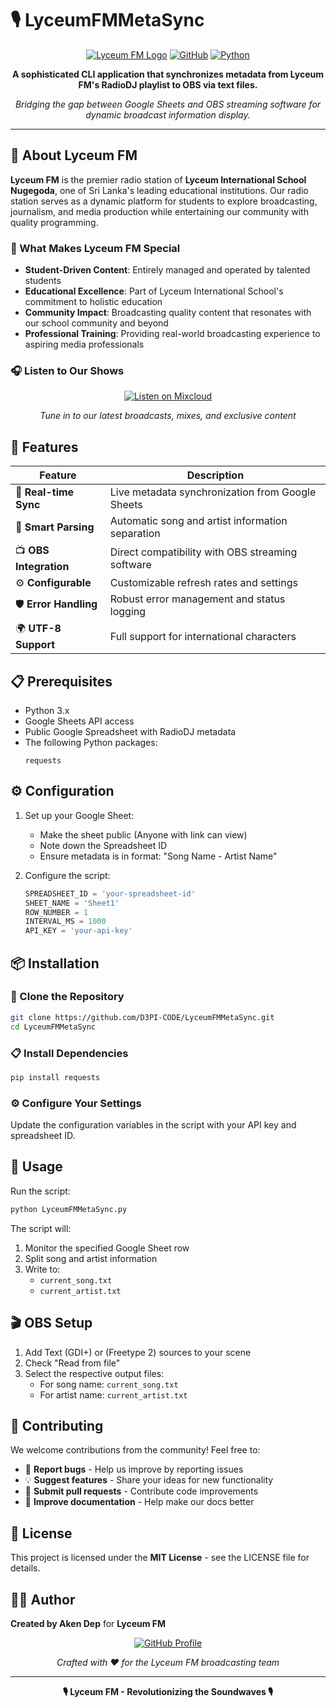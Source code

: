 # 🎙️ LyceumFMMetaSync

<div align="center">

[![Lyceum FM Logo](https://img.shields.io/badge/🎵-Lyceum%20FM-ff6b6b?style=for-the-badge)](https://www.mixcloud.com/Lyceum_FM/)
[![GitHub](https://img.shields.io/badge/GitHub-Repository-181717?style=for-the-badge&logo=github)](https://github.com/D3PI-CODE/LyceumFMMetaSync.git)
[![Python](https://img.shields.io/badge/Python-3.x-3776ab?style=for-the-badge&logo=python)](https://python.org)

**A sophisticated CLI application that synchronizes metadata from Lyceum FM's RadioDJ playlist to OBS via text files.**

*Bridging the gap between Google Sheets and OBS streaming software for dynamic broadcast information display.*

</div>

---

## 🎵 About Lyceum FM

**Lyceum FM** is the premier radio station of **Lyceum International School Nugegoda**, one of Sri Lanka's leading educational institutions. Our radio station serves as a dynamic platform for students to explore broadcasting, journalism, and media production while entertaining our community with quality programming.

### 🌟 What Makes Lyceum FM Special

- **Student-Driven Content**: Entirely managed and operated by talented students
- **Educational Excellence**: Part of Lyceum International School's commitment to holistic education
- **Community Impact**: Broadcasting quality content that resonates with our school community and beyond
- **Professional Training**: Providing real-world broadcasting experience to aspiring media professionals

### 🎧 Listen to Our Shows

<div align="center">

[![Listen on Mixcloud](https://img.shields.io/badge/🎵-Listen%20on%20Mixcloud-52c6ea?style=for-the-badge&logo=mixcloud)](https://www.mixcloud.com/Lyceum_FM/)

*Tune in to our latest broadcasts, mixes, and exclusive content*

</div>

## 🚀 Features

<div align="center">

| Feature | Description |
|---------|-------------|
| 🔄 **Real-time Sync** | Live metadata synchronization from Google Sheets |
| 🎵 **Smart Parsing** | Automatic song and artist information separation |
| 📺 **OBS Integration** | Direct compatibility with OBS streaming software |
| ⚙️ **Configurable** | Customizable refresh rates and settings |
| 🛡️ **Error Handling** | Robust error management and status logging |
| 🌍 **UTF-8 Support** | Full support for international characters |

</div>

## 📋 Prerequisites

- Python 3.x
- Google Sheets API access
- Public Google Spreadsheet with RadioDJ metadata
- The following Python packages:
  ```
  requests
  ```

## ⚙️ Configuration

1. Set up your Google Sheet:
   - Make the sheet public (Anyone with link can view)
   - Note down the Spreadsheet ID
   - Ensure metadata is in format: "Song Name - Artist Name"

2. Configure the script:
   ```python
   SPREADSHEET_ID = 'your-spreadsheet-id'
   SHEET_NAME = 'Sheet1'
   ROW_NUMBER = 1
   INTERVAL_MS = 1000
   API_KEY = 'your-api-key'
   ```

## 📦 Installation

### 🔗 Clone the Repository

```bash
git clone https://github.com/D3PI-CODE/LyceumFMMetaSync.git
cd LyceumFMMetaSync
```

### 📋 Install Dependencies

```bash
pip install requests
```

### ⚙️ Configure Your Settings

Update the configuration variables in the script with your API key and spreadsheet ID.

## 🔧 Usage

Run the script:
```bash
python LyceumFMMetaSync.py
```

The script will:
1. Monitor the specified Google Sheet row
2. Split song and artist information
3. Write to:
   - `current_song.txt`
   - `current_artist.txt`

## 🎬 OBS Setup

1. Add Text (GDI+) or (Freetype 2) sources to your scene
2. Check "Read from file"
3. Select the respective output files:
   - For song name: `current_song.txt`
   - For artist name: `current_artist.txt`

## 🤝 Contributing

We welcome contributions from the community! Feel free to:

- 🐛 **Report bugs** - Help us improve by reporting issues
- 💡 **Suggest features** - Share your ideas for new functionality  
- 🔧 **Submit pull requests** - Contribute code improvements
- 📖 **Improve documentation** - Help make our docs better

## 📄 License

This project is licensed under the **MIT License** - see the LICENSE file for details.

## 👨‍💻 Author

**Created by Aken Dep** for **Lyceum FM**

<div align="center">

[![GitHub Profile](https://img.shields.io/badge/GitHub-D3PI--CODE-181717?style=for-the-badge&logo=github)](https://github.com/D3PI-CODE)

*Crafted with ❤️ for the Lyceum FM broadcasting team*

</div>

---

<div align="center">

**🎙️ Lyceum FM - Revolutionizing the Soundwaves 🎙️**

</div>
